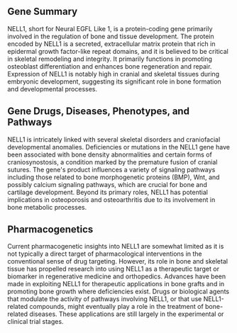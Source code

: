 ## Gene Summary
NELL1, short for Neural EGFL Like 1, is a protein-coding gene primarily involved in the regulation of bone and tissue development. The protein encoded by NELL1 is a secreted, extracellular matrix protein that rich in epidermal growth factor-like repeat domains, and it is believed to be critical in skeletal remodeling and integrity. It primarily functions in promoting osteoblast differentiation and enhances bone regeneration and repair. Expression of NELL1 is notably high in cranial and skeletal tissues during embryonic development, suggesting its significant role in bone formation and developmental processes.

## Gene Drugs, Diseases, Phenotypes, and Pathways
NELL1 is intricately linked with several skeletal disorders and craniofacial developmental anomalies. Deficiencies or mutations in the NELL1 gene have been associated with bone density abnormalities and certain forms of craniosynostosis, a condition marked by the premature fusion of cranial sutures. The gene's product influences a variety of signaling pathways including those related to bone morphogenetic proteins (BMP), Wnt, and possibly calcium signaling pathways, which are crucial for bone and cartilage development. Beyond its primary roles, NELL1 has potential implications in osteoporosis and osteoarthritis due to its involvement in bone metabolic processes.

## Pharmacogenetics
Current pharmacogenetic insights into NELL1 are somewhat limited as it is not typically a direct target of pharmacological interventions in the conventional sense of drug targeting. However, its role in bone and skeletal tissue has propelled research into using NELL1 as a therapeutic target or biomarker in regenerative medicine and orthopedics. Advances have been made in exploiting NELL1 for therapeutic applications in bone grafts and in promoting bone growth where deficiencies exist. Drugs or biological agents that modulate the activity of pathways involving NELL1, or that use NELL1-related compounds, might eventually play a role in the treatment of bone-related diseases. These applications are still largely in the experimental or clinical trial stages.